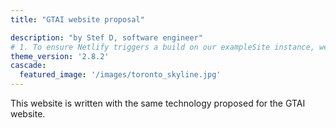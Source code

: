 ```yaml
---
title: "GTAI website proposal"

description: "by Stef D, software engineer"
# 1. To ensure Netlify triggers a build on our exampleSite instance, we need to change a file in the exampleSite directory.
theme_version: '2.8.2'
cascade:
  featured_image: '/images/toronto_skyline.jpg'
---
```


This website is written with the same technology proposed for the GTAI website.